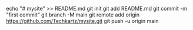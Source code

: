 echo "# mysite" >> README.md
git init
git add README.md
git commit -m "first commit"
git branch -M main
git remote add origin https://github.com/Techkartz/mysite.git
git push -u origin main
